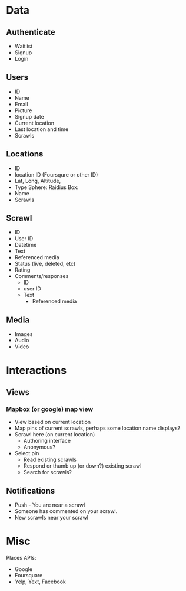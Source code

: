 # Data

## Authenticate
- Waitlist
- Signup
- Login

## Users

- ID
- Name
- Email 
- Picture
- Signup date
- Current location
- Last location and time
- Scrawls

## Locations
- ID
- location ID (Foursqure or other ID) 
- Lat, Long, Altitude, 
- Type
    Sphere: Raidius
    Box:
- Name
- Scrawls


## Scrawl
- ID
- User ID
- Datetime
- Text
- Referenced media
- Status (live, deleted, etc)
- Rating
- Comments/responses
   - ID
   - user ID
   - Text
       - Referenced media

## Media
- Images
- Audio
- Video


# Interactions

## Views

### Mapbox (or google) map view
- View based on current location
- Map pins of current scrawls, perhaps some location name displays?
- Scrawl here (on current location)
    - Authoring interface
    - Anonymous?
- Select pin
    - Read existing scrawls
    - Respond or thumb up (or down?) existing scrawl
    - Search for scrawls?
    
## Notifications
- Push - You are near a scrawl
- Someone has commented on your scrawl.
- New scrawls near your scrawl
 
    
# Misc

Places APIs:

- Google 
- Foursquare
- Yelp, Yext, Facebook

